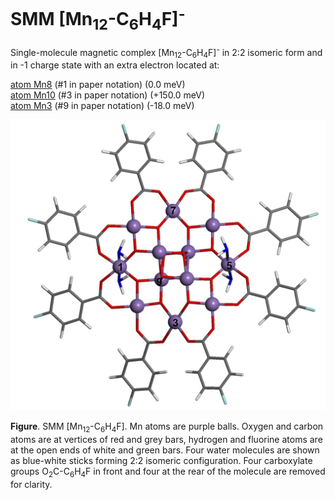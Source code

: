 # SMM [Mn<sub>12</sub>-C<sub>6</sub>H<sub>4</sub>F]<sup>-</sup>

Single-molecule magnetic complex [Mn<sub>12</sub>-C<sub>6</sub>H<sub>4</sub>F]<sup>-</sup> in 2:2 isomeric form and in -1 charge state with an extra electron located at:

   [atom Mn8](Mn12-C6H4F_22_atom8.xsf)  (#1 in paper notation) (0.0 meV)    
   [atom Mn10](Mn12-C6H4F_22_atom10.xsf)  (#3 in paper notation) (+150.0 meV)     
   [atom Mn3](Mn12-C6H4F_22_atom3.xsf)  (#9 in paper notation) (-18.0 meV)
   

![GitHub Logo](Mn12-C6H4F_n2.jpg)   

**Figure**. SMM [Mn<sub>12</sub>-C<sub>6</sub>H<sub>4</sub>F]. Mn atoms are purple balls. Oxygen and carbon atoms are at vertices of red and grey bars, hydrogen and fluorine atoms are at the open ends of white and green bars. Four water molecules are shown as blue-white sticks forming 2:2 isomeric configuration. Four carboxylate groups O<sub>2</sub>C-C<sub>6</sub>H<sub>4</sub>F in front and four at the rear of the molecule are removed for clarity.

